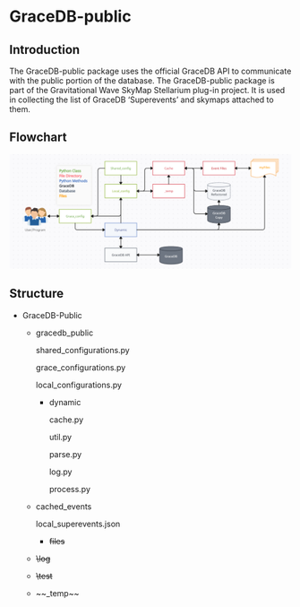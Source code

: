 # GraceDB-public

## Introduction

The GraceDB-public package uses the official GraceDB API to communicate with the public portion of the database. The GraceDB-public package is part of the Gravitational Wave SkyMap Stellarium plug-in project. It is used in collecting the list of GraceDB ‘Superevents’ and skymaps attached to them.

## Flowchart

![Gracedb_public_flowchart.png](Gracedb_public_flowchart.png)

## Structure

- GraceDB-Public
    - gracedb_public
        
        shared_configurations.py
        
        grace_configurations.py
        
        local_configurations.py
        
        - dynamic
            
            cache.py
            
            util.py
            
            parse.py
            
            log.py
            
            process.py
            
    - cached_events
        
        local_superevents.json
        
        - ~~files~~
    - ~~\log~~
        
        
    - ~~\test~~
    - \~~_temp~~
